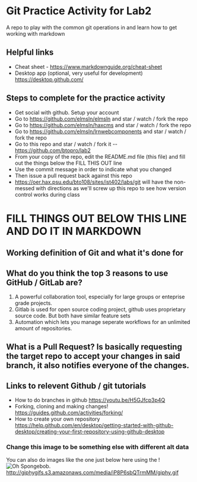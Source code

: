 # Git Practice Activity for Lab2
A repo to play with the common git operations in and learn how to get working with markdown
## Helpful links
- Cheat sheet - https://www.markdownguide.org/cheat-sheet
- Desktop app (optional, very useful for development) https://desktop.github.com/

## Steps to complete for the practice activity
- Get social with github. Setup your account
- Go to https://github.com/elmsln/elmsln and star / watch / fork the repo
- Go to https://github.com/elmsln/haxcms and star / watch / fork the repo
- Go to https://github.com/elmsln/lrnwebcomponents and star / watch / fork the repo
- Go to this repo and star / watch / fork it -- https://github.com/btopro/lab2
- From your copy of the repo, edit the README.md file (this file) and fill out the things below the FILL THIS OUT line
- Use the commit message in order to indicate what you changed
- Then issue a pull request back against this repo
- https://oer.hax.psu.edu/bto108/sites/ist402/labs/git will have the non-messed with directions as we'll screw up this repo to see how version control works during class

# FILL THINGS OUT BELOW THIS LINE AND DO IT IN MARKDOWN

## Working definition of Git and what it's done for

## What do you think the top 3 reasons to use GitHub / GitLab are?
1. A powerful collaboration tool, especially for large groups or enteprise grade projects.
2. Gitlab is used for open source coding project, github uses proprietary source code. But both have similar feature sets
3. Automation which lets you manage seperate workflows for an unlimited amount of repositories. 

## What is a Pull Request? Is basically requesting the target repo to accept your changes in said branch, it also notifies everyone of the changes.

## Links to relevent Github / git tutorials
- How to do branches in github https://youtu.be/H5GJfcp3p4Q
- Forking, cloning and making changes! https://guides.github.com/activities/forking/
- How to create your own repository https://help.github.com/en/desktop/getting-started-with-github-desktop/creating-your-first-repository-using-github-desktop


### Change this image to be something else with different alt data
You can also do images like the one just below here using the !
![Oh Spongebob](https://media.giphy.com/media/3oEjI4sFlp73fvEYgw/giphy.gif).
http://giphygifs.s3.amazonaws.com/media/iP8P6sbQTrmMM/giphy.gif
